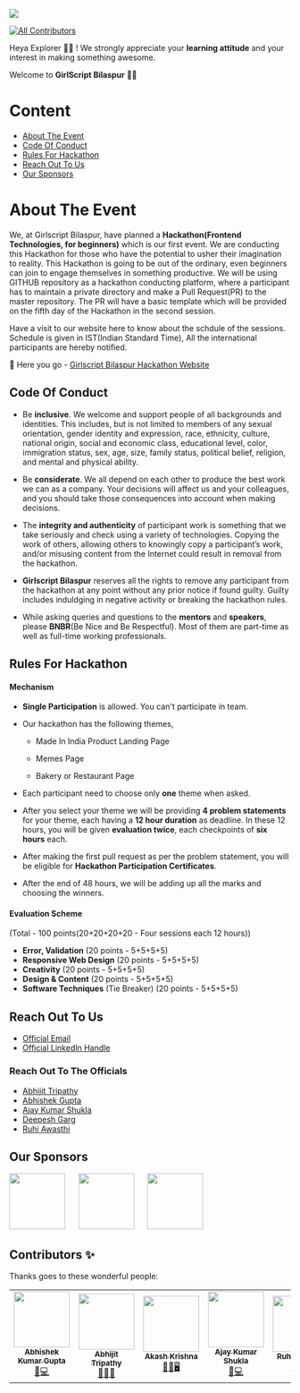 ![](https://github.com/Girlscript-Chapter-Bilaspur/Front-End-Hackathon-Resources/blob/master/Hackathon%20Images/HACKATHON_banner2.png)
<!-- ALL-CONTRIBUTORS-BADGE:START - Do not remove or modify this section -->
[![All Contributors](https://img.shields.io/badge/all_contributors-6-orange.svg?style=flat-square)](#contributors-)
<!-- ALL-CONTRIBUTORS-BADGE:END -->

Heya Explorer 🕵️‍♀️ ! We strongly appreciate your **learning attitude** and your interest in making something awesome. 

Welcome to **GirlScript Bilaspur** 🙏🙏

# Content
* [About The Event](https://github.com/Girlscript-Chapter-Bilaspur/Front-End-Hackathon-Resources#about-the-event)
* [Code Of Conduct](https://github.com/Girlscript-Chapter-Bilaspur/Front-End-Hackathon-Resources#code-of-conduct)
* [Rules For Hackathon](https://github.com/Girlscript-Chapter-Bilaspur/Front-End-Hackathon-Resources#rules-for-hackathon)
* [Reach Out To Us](https://github.com/Girlscript-Chapter-Bilaspur/Front-End-Hackathon-Resources#reach-out-to-us)
* [Our Sponsors](https://github.com/Girlscript-Chapter-Bilaspur/Front-End-Hackathon-Resources#our-sponsors)

# About The Event
We, at Girlscript Bilaspur, have planned a **Hackathon(Frontend Technologies, for beginners)** which is our first event. 
We are conducting this Hackathon for those who have the potential to usher their imagination to reality. 
This Hackathon is going to be out of the ordinary, even beginners can join to engage themselves in something productive. 
We will be using GITHUB repository as a hackathon conducting platform, where a participant has to maintain a private directory and make a 
Pull Request(PR) to the master repository. The PR will have a basic template which will be provided on the fifth day of the Hackathon in the second session.


Have a visit to our website here to know about the schdule of the sessions. Schedule is given in IST(Indian Standard Time), All the international participants are hereby notified.

🔴 Here you go - <a href = "https://girlscript-chapter-bilaspur.github.io/Forntend-Hackathon/">Girlscript Bilaspur Hackathon Website</a>

## Code Of Conduct

* Be **inclusive**. We welcome and support people of all backgrounds and identities. This includes, but is not limited to members of 
any sexual orientation, gender identity and expression, race, ethnicity, culture, national origin, social and economic class, 
educational level, color, immigration status, sex, age, size, family status, political belief, religion, and mental and physical ability.

* Be **considerate**. We all depend on each other to produce the best work we can as a company. 
Your decisions will affect us and your colleagues, and you should take those consequences into account when making decisions.

* The **integrity and authenticity** of participant work is something that we take seriously and check using a variety of technologies.
Copying the work of others, allowing others to knowingly copy a participant’s work, and/or misusing content from the Internet could result in removal from the hackathon. 

* **Girlscript Bilaspur** reserves all the rights to remove any participant from the hackathon at any point without any prior notice if found guilty. Guilty includes induldging in 
negative activity or breaking the hackathon rules.

* While asking queries and questions to the **mentors** and **speakers**, please **BNBR**(Be Nice and Be Respectful). Most of them are part-time as well as full-time working professionals.

## Rules For Hackathon

#### Mechanism

* **Single Participation** is allowed. You can't participate in team.

* Our hackathon has the following themes,

    * Made In India Product Landing Page
    
    * Memes Page
    
    * Bakery or Restaurant Page
    
* Each participant need to choose only **one** theme when asked.
* After you select your theme we will be providing **4 problem statements** for your theme, each having a **12 hour duration** as deadline. In these 12 hours, 
you will be given **evaluation twice**, each checkpoints of **six hours** each.
* After making the first pull request as per the problem statement, you will be eligible for **Hackathon Participation Certificates**.
* After the end of 48 hours, we will be adding up all the marks and choosing the winners.

#### Evaluation Scheme

(Total - 100 points(20+20+20+20 - Four sessions each 12 hours))  

* **Error, Validation** (20 points - 5+5+5+5)
* **Responsive Web Design** (20 points - 5+5+5+5)
* **Creativity** (20 points - 5+5+5+5)
* **Design & Content** (20 points - 5+5+5+5)
* **Software Techniques** (Tie Breaker) (20 points - 5+5+5+5)

## Reach Out To Us

 * <a href="mailto:girlscriptbilaspur@gmail.com">Official Email</a>
 * <a href="https://www.linkedin.com/in/girlscript-bilaspur-5957431ab/">Official LinkedIn Handle</a>
 
### Reach Out To The Officials

* <a href="https://github.com/Abhijit2505">Abhijit Tripathy</a>
* <a href="https://github.com/abhishekapk">Abhishek Gupta</a>
* <a href="https://github.com/Unknownone-af">Ajay Kumar Shukla</a>
* <a href="https://github.com/deepeshgarg09">Deepesh Garg</a>
* <a href="https://github.com/ruhiawasthi">Ruhi Awasthi</a>

## Our Sponsors

<img src="https://github.com/Girlscript-Chapter-Bilaspur/Front-End-Hackathon-Resources/blob/master/Hackathon%20Images/GS%20Cup%20Logo.png" height="100px">&nbsp;&nbsp;&nbsp;&nbsp;&nbsp;&nbsp;<img src="https://github.com/Girlscript-Chapter-Bilaspur/Front-End-Hackathon-Resources/blob/master/Hackathon%20Images/yay%20logo1.png" height="100px">&nbsp;&nbsp;&nbsp;&nbsp;&nbsp;&nbsp;<img src="https://github.com/Girlscript-Chapter-Bilaspur/Front-End-Hackathon-Resources/blob/master/Hackathon%20Images/BILASPUR%20LOGO.png" height="100px">


## Contributors ✨

Thanks goes to these wonderful people:

<table>
  <tr>
    <td align="center"><a href="https://www.linkedin.com/in/abhishekapk/"><img src="https://avatars0.githubusercontent.com/u/64025312?v=4" width="100px;" alt=""/><br /><sub><b>Abhishek Kumar Gupta</b></sub></a><br /><a href="https://github.com/Girlscript-Chapter-Bilaspur/Front-End-Hackathon-Resources/commits?author=abhishekapk" title="Documentation">📖💻</a></td>
    <td align="center"><a href="https://abhijit2505.github.io/portfolio/"><img src="https://avatars3.githubusercontent.com/u/52751963?v=4" width="100px;" alt=""/><br /><sub><b>Abhijit Tripathy</b></sub></a><br /><a href="https://github.com/Girlscript-Chapter-Bilaspur/Front-End-Hackathon-Resources/commits?author=Abhijit2505" title="Documentation">📖🤓👑</a></td>
    <td align="center"><a href="https://github.com/akrishna0"><img src="https://avatars0.githubusercontent.com/u/46137464?v=4" width="100px;" alt=""/><br /><sub><b>Akash Krishna</b></sub></a><br /><a href="https://github.com/Girlscript-Chapter-Bilaspur/Front-End-Hackathon-Resources/commits?author=akrishna0" title="Documentation">📖🥇🖥</a></td>
    <td align="center"><a href="https://www.linkedin.com/in/ajayshukla19/"><img src="https://avatars0.githubusercontent.com/u/61351885?v=4" width="100px;" alt=""/><br /><sub><b>Ajay Kumar Shukla</b></sub></a><br /><a href="https://github.com/Girlscript-Chapter-Bilaspur/Front-End-Hackathon-Resources/commits?author=Unknownone-af" title="Documentation">📖💻</a></td>
     <td align="center"><a href="https://www.linkedin.com/in/ruhi-awasthi-5101b81a5"><img src="https://avatars3.githubusercontent.com/u/59197808?v=4" width="100px;" alt=""/><br /><sub><b>Ruhi Awasthi</b></sub></a><br /><a href="https://github.com/Girlscript-Chapter-Bilaspur/Front-End-Hackathon-Resources/commits?author=ruhiawasthi" title="Documentation">📖💻👑</a></td>
     <td align="center"><a href="https://www.linkedin.com/in/deepeshgarg09"><img src="https://avatars1.githubusercontent.com/u/63818498?v=4" width="100px;" alt=""/><br /><sub><b>Deepesh Garg</b></sub></a><br /><a href="https://github.com/Girlscript-Chapter-Bilaspur/Front-End-Hackathon-Resources/commits?author=deepeshgarg09" title="Documentation">📖💻</a></td>
  </tr>
</table>

